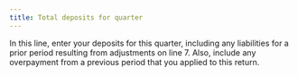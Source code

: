 ```yaml
---
title: Total deposits for quarter
---
```



In this line, enter your deposits for this quarter, including any liabilities  for a prior period resulting from adjustments on line 7. Also, include  any overpayment from a previous period that you applied to this return.
